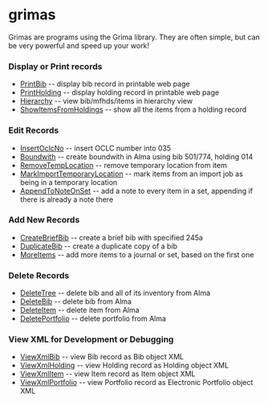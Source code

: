 # grimas

Grimas are programs using the Grima library. They are often simple, but can
be very powerful and speed up your work!

### Display or Print records
* [PrintBib](../grimas/PrintBib/PrintBib.md) -- display bib record in printable web page
* [PrintHolding](../grimas/PrintHolding/PrintHolding.md) -- display holding record in printable web page
* [Hierarchy](../grimas/Hierarchy/Hierarchy.md) -- view bib/mfhds/items in hierarchy view
* [ShowItemsFromHoldings](../grimas/ShowItemsFromHoldings/ShowItemsFromHoldings.md) -- show all the items from a holding record

### Edit Records
* [InsertOclcNo](../grimas/InsertOclcNo/InsertOclcNo.md) -- insert OCLC number into 035
* [Boundwith](../grimas/Boundwith/Boundwith.md) -- create boundwith in Alma using bib 501/774, holding 014
* [RemoveTempLocation](../grimas/RemoveTempLocation/RemoveTempLocation.md) -- remove temporary location from item
* [MarkImportTemporaryLocation](../grimas/MarkImportTemporaryLocation/MarkImportTemporaryLocation.md) -- mark items from an import job as being in a temporary location
* [AppendToNoteOnSet](../grimas/AppendToNoteOnSet/AppendToNoteOnSet.md) -- add a note to every item in a set, appending if there is already a note there

### Add New Records
* [CreateBriefBib](../grimas/CreateBriefBib/CreateBriefBib.md) -- create a brief bib with specified 245a
* [DuplicateBib](../grimas/DuplicateBib/DuplicateBib.md) -- create a duplicate copy of a bib
* [MoreItems](../grimas/MoreItems/MoreItems.md) -- add more items to a journal or set, based on the first one

### Delete Records
* [DeleteTree](../grimas/DeleteTree/DeleteTree.md) -- delete bib and all of its inventory from Alma
* [DeleteBib](../grimas/DeleteBib/DeleteBib.md) -- delete bib from Alma
* [DeleteItem](../grimas/DeleteItem/DeleteItem.md) -- delete item from Alma
* [DeletePortfolio](../grimas/DeletePortfolio/DeletePortfolio.md) -- delete portfolio from Alma

### View XML for Development or Debugging
* [ViewXmlBib](../grimas/ViewXmlBib/ViewXmlBib.md) -- view Bib record as Bib object XML
* [ViewXmlHolding](../grimas/ViewXmlHolding/ViewXmlHolding.md) -- view Holding record as Holding object XML
* [ViewXmlItem](../grimas/ViewXmlItem/ViewXmlItem.md) -- view Item record as Item object XML
* [ViewXmlPortfolio](../grimas/ViewXmlPortfolio/ViewXmlPortfolio.md) -- view Portfolio record as Electronic Portfolio object XML
